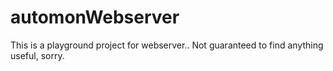 # automonWebserver
This is a playground project for webserver.. Not guaranteed to find
anything useful, sorry.
